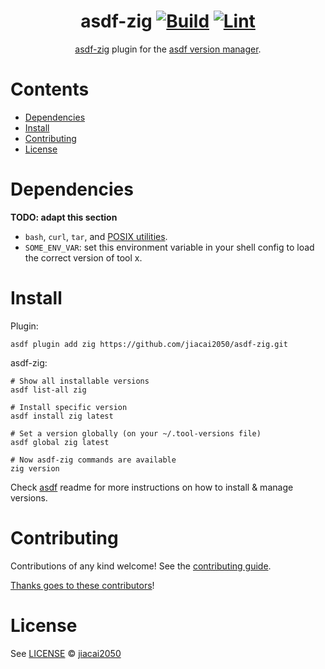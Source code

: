 <div align="center">

# asdf-zig [![Build](https://github.com/jiacai2050/asdf-zig/actions/workflows/build.yml/badge.svg)](https://github.com/jiacai2050/asdf-zig/actions/workflows/build.yml) [![Lint](https://github.com/jiacai2050/asdf-zig/actions/workflows/lint.yml/badge.svg)](https://github.com/jiacai2050/asdf-zig/actions/workflows/lint.yml)

[asdf-zig](https://github.com/jiacai2050/asdf-zig) plugin for the [asdf version manager](https://asdf-vm.com).

</div>

# Contents

- [Dependencies](#dependencies)
- [Install](#install)
- [Contributing](#contributing)
- [License](#license)

# Dependencies

**TODO: adapt this section**

- `bash`, `curl`, `tar`, and [POSIX utilities](https://pubs.opengroup.org/onlinepubs/9699919799/idx/utilities.html).
- `SOME_ENV_VAR`: set this environment variable in your shell config to load the correct version of tool x.

# Install

Plugin:

```shell
asdf plugin add zig https://github.com/jiacai2050/asdf-zig.git
```

asdf-zig:

```shell
# Show all installable versions
asdf list-all zig

# Install specific version
asdf install zig latest

# Set a version globally (on your ~/.tool-versions file)
asdf global zig latest

# Now asdf-zig commands are available
zig version
```

Check [asdf](https://github.com/asdf-vm/asdf) readme for more instructions on how to
install & manage versions.

# Contributing

Contributions of any kind welcome! See the [contributing guide](contributing.md).

[Thanks goes to these contributors](https://github.com/jiacai2050/asdf-zig/graphs/contributors)!

# License

See [LICENSE](LICENSE) © [jiacai2050](https://github.com/jiacai2050/)
